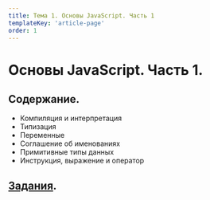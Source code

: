 ```yaml
---
title: Тема 1. Основы JavaScript. Часть 1
templateKey: 'article-page'
order: 1
---
```

# Основы JavaScript. Часть 1.

## Содержание.

-   <gatsby-link to="/externals/topic1/js-basics-part1#компиляция-и-интерпретация">Компиляция и интерпретация</gatsby-link>
-   <gatsby-link to="/externals/topic1/js-basics-part1#типизация">Типизация</gatsby-link>
-   <gatsby-link to="/externals/topic1/js-basics-part1#переменные">Переменные</gatsby-link>
-   <gatsby-link to="/externals/topic1/js-basics-part1#соглашение-об-именованиях">Соглашение об именованиях</gatsby-link>
-   <gatsby-link to="/externals/topic1/js-basics-part1#примитивные-типы-данных">Примитивные типы данных</gatsby-link>
-   <gatsby-link to="/externals/topic1/js-basics-part1#инструкция-выражение-и-оператор">Инструкция, выражение и оператор</gatsby-link>

## [Задания](https://github.com/WebPurple/external-courses/tree/master/src/ex1_js-basics-part1/README.md).